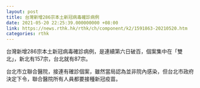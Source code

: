 ```yaml
---
layout: post
title: 台灣新增286宗本土新冠病毒確診病例
date: 2021-05-20 22:25:39.000000000 +08:00
link: https://news.rthk.hk/rthk/ch/component/k2/1591863-20210520.htm
categories: rthk
---
```


台灣新增286宗本土新冠病毒確診病例，是連續第六日破百，個案集中在「雙北」，新北有157宗，台北就有87宗。

台北市立聯合醫院，接連有確診個案，雖然當局認為並非院內感染，但台北市政府決定下令，聯合醫院所有人員都要接種新冠疫苗。
